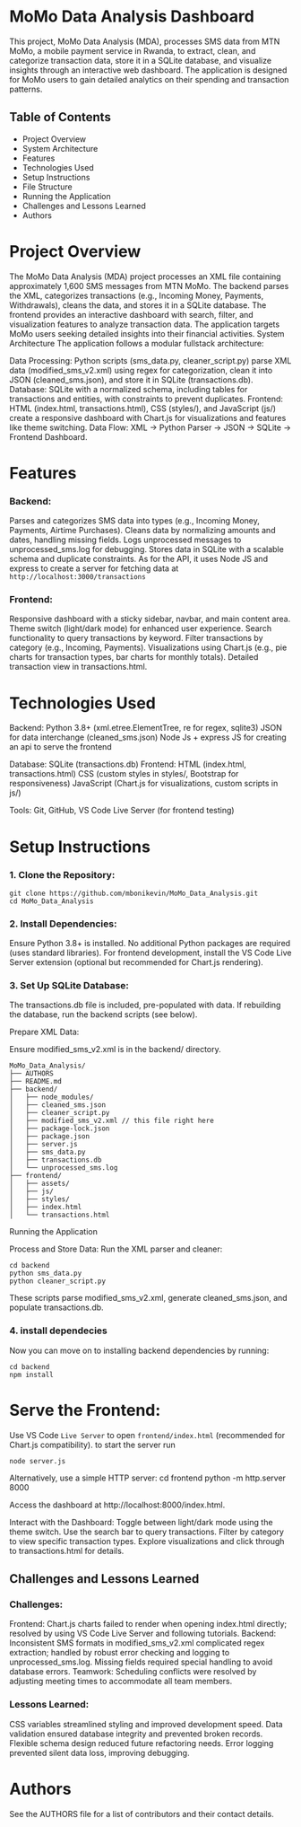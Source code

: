 # MoMo Data Analysis Dashboard

This project, MoMo Data Analysis (MDA), processes SMS data from MTN MoMo, a mobile payment service in Rwanda, to extract, clean, and categorize transaction data, store it in a SQLite database, and visualize insights through an interactive web dashboard. The application is designed for MoMo users to gain detailed analytics on their spending and transaction patterns.

## Table of Contents

- Project Overview
- System Architecture
- Features
- Technologies Used
- Setup Instructions
- File Structure
- Running the Application
- Challenges and Lessons Learned
- Authors

# Project Overview

The MoMo Data Analysis (MDA) project processes an XML file containing approximately 1,600 SMS messages from MTN MoMo. The backend parses the XML, categorizes transactions (e.g., Incoming Money, Payments, Withdrawals), cleans the data, and stores it in a SQLite database. The frontend provides an interactive dashboard with search, filter, and visualization features to analyze transaction data. The application targets MoMo users seeking detailed insights into their financial activities.
System Architecture
The application follows a modular fullstack architecture:

Data Processing: Python scripts (sms_data.py, cleaner_script.py) parse XML data (modified_sms_v2.xml) using regex for categorization, clean it into JSON (cleaned_sms.json), and store it in SQLite (transactions.db).
Database: SQLite with a normalized schema, including tables for transactions and entities, with constraints to prevent duplicates.
Frontend: HTML (index.html, transactions.html), CSS (styles/), and JavaScript (js/) create a responsive dashboard with Chart.js for visualizations and features like theme switching.
Data Flow: XML → Python Parser → JSON → SQLite → Frontend Dashboard.

# Features

### Backend:

Parses and categorizes SMS data into types (e.g., Incoming Money, Payments, Airtime Purchases).
Cleans data by normalizing amounts and dates, handling missing fields.
Logs unprocessed messages to unprocessed_sms.log for debugging.
Stores data in SQLite with a scalable schema and duplicate constraints.
As for the API, it uses Node JS and express to create a server for fetching data at
` http://localhost:3000/transactions`

### Frontend:

Responsive dashboard with a sticky sidebar, navbar, and main content area.
Theme switch (light/dark mode) for enhanced user experience.
Search functionality to query transactions by keyword.
Filter transactions by category (e.g., Incoming, Payments).
Visualizations using Chart.js (e.g., pie charts for transaction types, bar charts for monthly totals).
Detailed transaction view in transactions.html.

# Technologies Used

Backend:
Python 3.8+ (xml.etree.ElementTree, re for regex, sqlite3)
JSON for data interchange (cleaned_sms.json)
Node Js + express JS for creating an api to serve the frontend

Database: SQLite (transactions.db)
Frontend:
HTML (index.html, transactions.html)
CSS (custom styles in styles/, Bootstrap for responsiveness)
JavaScript (Chart.js for visualizations, custom scripts in js/)

Tools: Git, GitHub, VS Code Live Server (for frontend testing)

# Setup Instructions

### 1. Clone the Repository:

```
git clone https://github.com/mbonikevin/MoMo_Data_Analysis.git
cd MoMo_Data_Analysis
```

### 2. Install Dependencies:

Ensure Python 3.8+ is installed.
No additional Python packages are required (uses standard libraries).
For frontend development, install the VS Code Live Server extension (optional but recommended for Chart.js rendering).

### 3. Set Up SQLite Database:

The transactions.db file is included, pre-populated with data.
If rebuilding the database, run the backend scripts (see below).

Prepare XML Data:

Ensure modified_sms_v2.xml is in the backend/ directory.

```
MoMo_Data_Analysis/
├── AUTHORS
├── README.md
├── backend/
│   ├── node_modules/
│   ├── cleaned_sms.json
│   ├── cleaner_script.py
│   ├── modified_sms_v2.xml // this file right here
│   ├── package-lock.json
│   ├── package.json
│   ├── server.js
│   ├── sms_data.py
│   ├── transactions.db
│   └── unprocessed_sms.log
├── frontend/
│   ├── assets/
│   ├── js/
│   ├── styles/
│   ├── index.html
│   └── transactions.html
```

Running the Application

Process and Store Data:
Run the XML parser and cleaner:

```
cd backend
python sms_data.py
python cleaner_script.py
```

These scripts parse modified_sms_v2.xml, generate cleaned_sms.json, and populate transactions.db.

### 4. install dependecies

Now you can move on to installing backend dependencies by running:

```
cd backend
npm install
```

# Serve the Frontend:

Use VS Code `Live Server` to open `frontend/index.html` (recommended for Chart.js compatibility). to start the server run

```
node server.js
```

Alternatively, use a simple HTTP server:
cd frontend
python -m http.server 8000

Access the dashboard at http://localhost:8000/index.html.

Interact with the Dashboard:
Toggle between light/dark mode using the theme switch.
Use the search bar to query transactions.
Filter by category to view specific transaction types.
Explore visualizations and click through to transactions.html for details.

## Challenges and Lessons Learned

### Challenges:

Frontend: Chart.js charts failed to render when opening index.html directly; resolved by using VS Code Live Server and following tutorials.
Backend: Inconsistent SMS formats in modified_sms_v2.xml complicated regex extraction; handled by robust error checking and logging to unprocessed_sms.log. Missing fields required special handling to avoid database errors.
Teamwork: Scheduling conflicts were resolved by adjusting meeting times to accommodate all team members.

### Lessons Learned:

CSS variables streamlined styling and improved development speed.
Data validation ensured database integrity and prevented broken records.
Flexible schema design reduced future refactoring needs.
Error logging prevented silent data loss, improving debugging.

# Authors

See the AUTHORS file for a list of contributors and their contact details.
